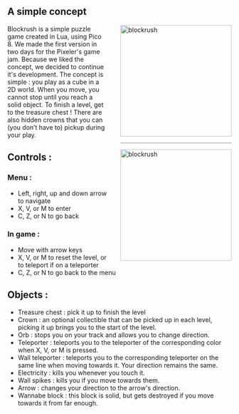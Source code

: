 ## A simple concept
<img alt="blockrush" src="https://cdn.discordapp.com/attachments/404884236542410753/528219427452354560/6C9D2F44-F707-480C-AF45-DE76D772FCE8.jpeg" style="margin-left: 30px; clear:right; float:right; width:250px; height: 250px;"/>
<hr style="float:right; width:250px; clear:right; background-color:#888888;">
<img alt="blockrush" src="https://cdn.discordapp.com/attachments/404884236542410753/528239769524895744/B89BA356-E0A1-4C2D-BB55-47CBB26E3953.jpeg" style="margin-left: 30px; clear:right; float:right; width:250px; height: 250px;"/>
Blockrush is a simple puzzle game created in Lua, using Pico 8. We made the first version in two days for the Pixeler's game jam. Because we liked the concept, we decided to continue it's development.
The concept is simple : you play as a cube in a 2D world. When you move, you cannot stop until you reach a solid object. To finish a level, get to the treasure chest ! There are also hidden crowns that you can (you don’t have to) pickup during your play.

## Controls :

### Menu :

- Left, right, up and down arrow to navigate
- X, V, or M to enter
- C, Z, or N to go back


### In game :

- Move with arrow keys
- X, V, or M to reset the level, or to teleport if on a teleporter
- C, Z, or N to go back to the menu


## Objects :

- Treasure chest : pick it up to finish the level
- Crown : an optional collectible that can be picked up in each level, picking it up brings you to the start of the level.
- Orb : stops you on your track and allows you to change direction.
- Teleporter : teleports you to the teleporter of the corresponding color when X, V, or M is pressed.
- Wall teleporter : teleports you to the corresponding teleporter on the same line when moving towards it. Your direction remains the same.
- Electricity : kills you whenever you touch it.
- Wall spikes : kills you if you move towards them.
- Arrow : changes your direction to the arrow's direction.
- Wannabe block : this block is solid, but gets destroyed if you move towards it from far enough.

<script type="text/javascript" defer src="//www.123formbuilder.com/embed/4522219.js?type=lightbox" data-role="form" data-default-width="650px" data-embed-type="lightbox-floating-button" data-embed-image-link="//www.123formbuilder.com/verticalbutton2.php?&bg=5d3d3d&fnt=white&pos=1&text=Rate Blockrush&font=arialblk" data-embed-placement="1"></script>
